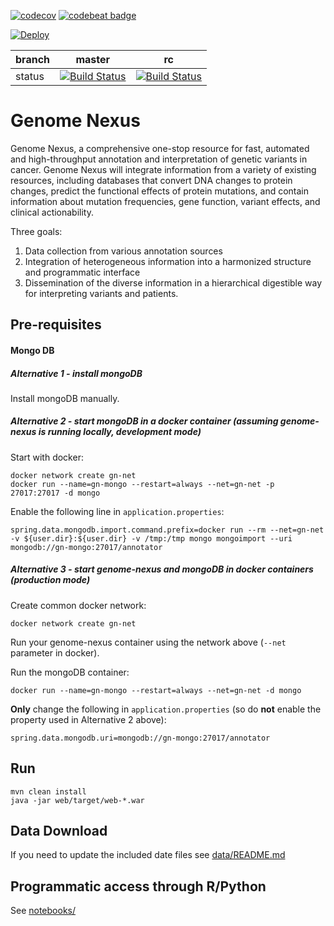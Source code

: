 [![codecov](https://codecov.io/gh/genome-nexus/genome-nexus/branch/master/graph/badge.svg)](https://codecov.io/gh/genome-nexus/genome-nexus)
[![codebeat badge](https://codebeat.co/badges/d599b538-43e3-4828-8f27-820031393196)](https://codebeat.co/projects/github-com-genome-nexus-genome-nexus-master)

[![Deploy](https://www.herokucdn.com/deploy/button.svg)](https://heroku.com/deploy)

| branch | master | rc |
| --- | --- | --- |
| status | [![Build Status](https://travis-ci.org/genome-nexus/genome-nexus.svg?branch=master)](https://travis-ci.org/genome-nexus/genome-nexus/branches) | [![Build Status](https://travis-ci.org/genome-nexus/genome-nexus.svg?branch=rc)](https://travis-ci.org/genome-nexus/genome-nexus/branches) |

# Genome Nexus
Genome Nexus, a comprehensive one-stop resource for fast, automated and
high-throughput annotation and interpretation of genetic variants in cancer.
Genome Nexus will integrate information from a variety of existing resources,
including databases that convert DNA changes to protein changes, predict the
functional effects of protein mutations, and contain information about mutation
frequencies, gene function, variant effects, and clinical actionability.

Three goals:

1. Data collection from various annotation sources
2. Integration of heterogeneous information into a harmonized structure and
programmatic interface
3. Dissemination of the diverse information in a hierarchical digestible way
for interpreting variants and patients.

## Pre-requisites

#### Mongo DB

##### Alternative 1 - install mongoDB
Install mongoDB manually.

##### Alternative 2 - start mongoDB in a docker container (assuming genome-nexus is running locally, development mode)
Start with docker:
```
docker network create gn-net
docker run --name=gn-mongo --restart=always --net=gn-net -p 27017:27017 -d mongo
```
Enable the following line in `application.properties`:
```
spring.data.mongodb.import.command.prefix=docker run --rm --net=gn-net -v ${user.dir}:${user.dir} -v /tmp:/tmp mongo mongoimport --uri mongodb://gn-mongo:27017/annotator
```
##### Alternative 3 - start genome-nexus and mongoDB in docker containers (production mode)
Create common docker network:
```
docker network create gn-net
```
Run your genome-nexus container using the network above (`--net` parameter in docker).

Run the mongoDB container:
```
docker run --name=gn-mongo --restart=always --net=gn-net -d mongo
```
**Only** change the following in `application.properties` (so do **not** enable the property used in Alternative 2 above):
```
spring.data.mongodb.uri=mongodb://gn-mongo:27017/annotator
```

## Run
```
mvn clean install
java -jar web/target/web-*.war
```

## Data Download
If you need to update the included date files see [data/README.md](data/README.md)

## Programmatic access through R/Python
See [notebooks/](notebooks/)
